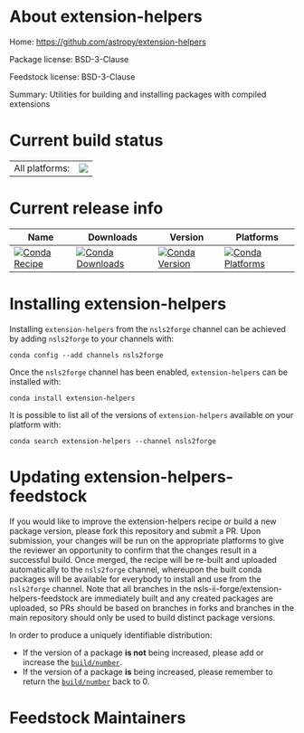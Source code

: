 About extension-helpers
=======================

Home: https://github.com/astropy/extension-helpers

Package license: BSD-3-Clause

Feedstock license: BSD-3-Clause

Summary: Utilities for building and installing packages with compiled extensions



Current build status
====================


<table><tr><td>All platforms:</td>
    <td>
      <a href="https://dev.azure.com/nsls2forge/nsls2forge/_build/latest?definitionId=260&branchName=master">
        <img src="https://dev.azure.com/nsls2forge/nsls2forge/_apis/build/status/extension-helpers-feedstock?branchName=master">
      </a>
    </td>
  </tr>
</table>

Current release info
====================

| Name | Downloads | Version | Platforms |
| --- | --- | --- | --- |
| [![Conda Recipe](https://img.shields.io/badge/recipe-extension--helpers-green.svg)](https://anaconda.org/nsls2forge/extension-helpers) | [![Conda Downloads](https://img.shields.io/conda/dn/nsls2forge/extension-helpers.svg)](https://anaconda.org/nsls2forge/extension-helpers) | [![Conda Version](https://img.shields.io/conda/vn/nsls2forge/extension-helpers.svg)](https://anaconda.org/nsls2forge/extension-helpers) | [![Conda Platforms](https://img.shields.io/conda/pn/nsls2forge/extension-helpers.svg)](https://anaconda.org/nsls2forge/extension-helpers) |

Installing extension-helpers
============================

Installing `extension-helpers` from the `nsls2forge` channel can be achieved by adding `nsls2forge` to your channels with:

```
conda config --add channels nsls2forge
```

Once the `nsls2forge` channel has been enabled, `extension-helpers` can be installed with:

```
conda install extension-helpers
```

It is possible to list all of the versions of `extension-helpers` available on your platform with:

```
conda search extension-helpers --channel nsls2forge
```




Updating extension-helpers-feedstock
====================================

If you would like to improve the extension-helpers recipe or build a new
package version, please fork this repository and submit a PR. Upon submission,
your changes will be run on the appropriate platforms to give the reviewer an
opportunity to confirm that the changes result in a successful build. Once
merged, the recipe will be re-built and uploaded automatically to the
`nsls2forge` channel, whereupon the built conda packages will be available for
everybody to install and use from the `nsls2forge` channel.
Note that all branches in the nsls-ii-forge/extension-helpers-feedstock are
immediately built and any created packages are uploaded, so PRs should be based
on branches in forks and branches in the main repository should only be used to
build distinct package versions.

In order to produce a uniquely identifiable distribution:
 * If the version of a package **is not** being increased, please add or increase
   the [``build/number``](https://conda.io/docs/user-guide/tasks/build-packages/define-metadata.html#build-number-and-string).
 * If the version of a package **is** being increased, please remember to return
   the [``build/number``](https://conda.io/docs/user-guide/tasks/build-packages/define-metadata.html#build-number-and-string)
   back to 0.

Feedstock Maintainers
=====================


